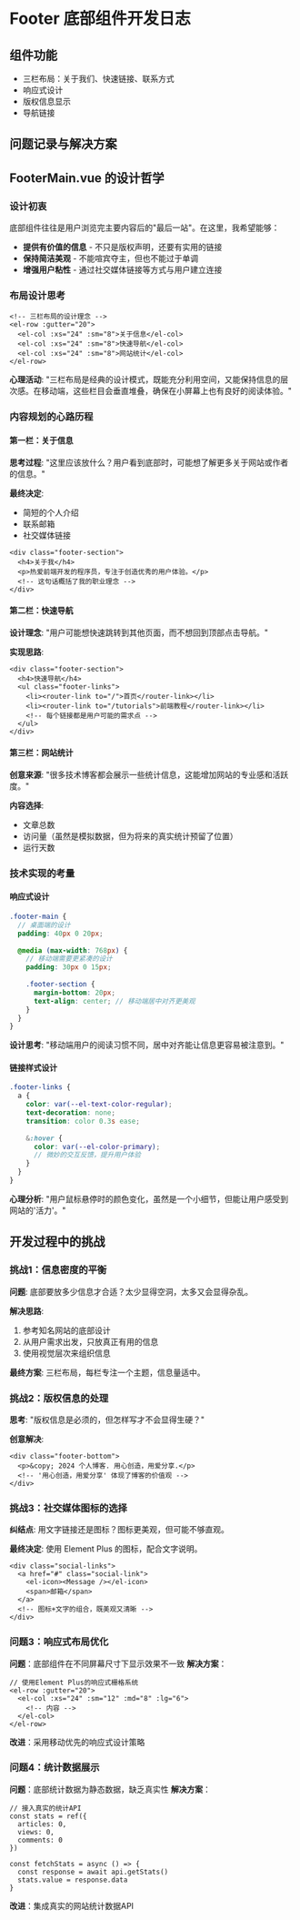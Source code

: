 # Footer 底部组件开发日志

## 组件功能
- 三栏布局：关于我们、快速链接、联系方式
- 响应式设计
- 版权信息显示
- 导航链接

## 问题记录与解决方案

## FooterMain.vue 的设计哲学

### 设计初衷
底部组件往往是用户浏览完主要内容后的"最后一站"。在这里，我希望能够：
- **提供有价值的信息** - 不只是版权声明，还要有实用的链接
- **保持简洁美观** - 不能喧宾夺主，但也不能过于单调
- **增强用户粘性** - 通过社交媒体链接等方式与用户建立连接

### 布局设计思考

```vue
<!-- 三栏布局的设计理念 -->
<el-row :gutter="20">
  <el-col :xs="24" :sm="8">关于信息</el-col>
  <el-col :xs="24" :sm="8">快速导航</el-col>
  <el-col :xs="24" :sm="8">网站统计</el-col>
</el-row>
```

**心理活动**: "三栏布局是经典的设计模式，既能充分利用空间，又能保持信息的层次感。在移动端，这些栏目会垂直堆叠，确保在小屏幕上也有良好的阅读体验。"

### 内容规划的心路历程

#### 第一栏：关于信息
**思考过程**: "这里应该放什么？用户看到底部时，可能想了解更多关于网站或作者的信息。"

**最终决定**:
- 简短的个人介绍
- 联系邮箱
- 社交媒体链接

```vue
<div class="footer-section">
  <h4>关于我</h4>
  <p>热爱前端开发的程序员，专注于创造优秀的用户体验。</p>
  <!-- 这句话概括了我的职业理念 -->
</div>
```

#### 第二栏：快速导航
**设计理念**: "用户可能想快速跳转到其他页面，而不想回到顶部点击导航。"

**实现思路**:
```vue
<div class="footer-section">
  <h4>快速导航</h4>
  <ul class="footer-links">
    <li><router-link to="/">首页</router-link></li>
    <li><router-link to="/tutorials">前端教程</router-link></li>
    <!-- 每个链接都是用户可能的需求点 -->
  </ul>
</div>
```

#### 第三栏：网站统计
**创意来源**: "很多技术博客都会展示一些统计信息，这能增加网站的专业感和活跃度。"

**内容选择**:
- 文章总数
- 访问量（虽然是模拟数据，但为将来的真实统计预留了位置）
- 运行天数

### 技术实现的考量

#### 响应式设计
```scss
.footer-main {
  // 桌面端的设计
  padding: 40px 0 20px;
  
  @media (max-width: 768px) {
    // 移动端需要更紧凑的设计
    padding: 30px 0 15px;
    
    .footer-section {
      margin-bottom: 20px;
      text-align: center; // 移动端居中对齐更美观
    }
  }
}
```

**设计思考**: "移动端用户的阅读习惯不同，居中对齐能让信息更容易被注意到。"

#### 链接样式设计
```scss
.footer-links {
  a {
    color: var(--el-text-color-regular);
    text-decoration: none;
    transition: color 0.3s ease;
    
    &:hover {
      color: var(--el-color-primary);
      // 微妙的交互反馈，提升用户体验
    }
  }
}
```

**心理分析**: "用户鼠标悬停时的颜色变化，虽然是一个小细节，但能让用户感受到网站的'活力'。"

## 开发过程中的挑战

### 挑战1：信息密度的平衡
**问题**: 底部要放多少信息才合适？太少显得空洞，太多又会显得杂乱。

**解决思路**: 
1. 参考知名网站的底部设计
2. 从用户需求出发，只放真正有用的信息
3. 使用视觉层次来组织信息

**最终方案**: 三栏布局，每栏专注一个主题，信息量适中。

### 挑战2：版权信息的处理
**思考**: "版权信息是必须的，但怎样写才不会显得生硬？"

**创意解决**:
```vue
<div class="footer-bottom">
  <p>&copy; 2024 个人博客. 用心创造，用爱分享.</p>
  <!-- '用心创造，用爱分享' 体现了博客的价值观 -->
</div>
```

### 挑战3：社交媒体图标的选择
**纠结点**: 用文字链接还是图标？图标更美观，但可能不够直观。

**最终决定**: 使用 Element Plus 的图标，配合文字说明。

```vue
<div class="social-links">
  <a href="#" class="social-link">
    <el-icon><Message /></el-icon>
    <span>邮箱</span>
  </a>
  <!-- 图标+文字的组合，既美观又清晰 -->
</div>
```

### 问题3：响应式布局优化
**问题**：底部组件在不同屏幕尺寸下显示效果不一致
**解决方案**：
```vue
// 使用Element Plus的响应式栅格系统
<el-row :gutter="20">
  <el-col :xs="24" :sm="12" :md="8" :lg="6">
    <!-- 内容 -->
  </el-col>
</el-row>
```
**改进**：采用移动优先的响应式设计策略

### 问题4：统计数据展示
**问题**：底部统计数据为静态数据，缺乏真实性
**解决方案**：
```vue
// 接入真实的统计API
const stats = ref({
  articles: 0,
  views: 0,
  comments: 0
})

const fetchStats = async () => {
  const response = await api.getStats()
  stats.value = response.data
}
```
**改进**：集成真实的网站统计数据API